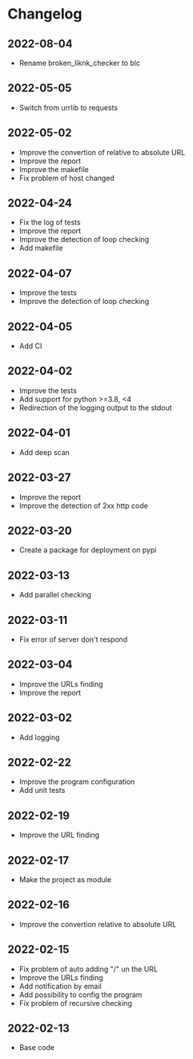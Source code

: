 # Changelog

## 2022-08-04
- Rename broken_liknk_checker to blc

## 2022-05-05
- Switch from urrlib to requests

## 2022-05-02
- Improve the convertion of relative to absolute URL
- Improve the report
- Improve the makefile
- Fix problem of host changed

## 2022-04-24
- Fix the log of tests
- Improve the report
- Improve the detection of loop checking
- Add makefile

## 2022-04-07
- Improve the tests
- Improve the detection of loop checking

## 2022-04-05
- Add CI

## 2022-04-02
- Improve the tests
- Add support for python >=3.8, <4
- Redirection of the logging output to the stdout

## 2022-04-01
- Add deep scan

## 2022-03-27
- Improve the report
- Improve the detection of 2xx http code

## 2022-03-20
- Create a package for deployment on pypi

## 2022-03-13
- Add parallel checking

## 2022-03-11
- Fix error of server don't respond

## 2022-03-04
- Improve the URLs finding
- Improve the report

## 2022-03-02
- Add logging

## 2022-02-22
- Improve the program configuration
- Add unit tests

## 2022-02-19
- Improve the URL finding

## 2022-02-17
- Make the project as module

## 2022-02-16
- Improve the convertion relative to absolute URL

## 2022-02-15
- Fix problem of auto adding "/" un the URL
- Improve the URLs finding
- Add notification by email
- Add possibility to config the program
- Fix problem of recursive checking

## 2022-02-13
- Base code